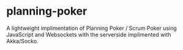 planning-poker
==============

A lightweight implimentation of Planning Poker / Scrum Poker using JavaScript and Websockets with the serverside implimented with Akka/Socko. 
